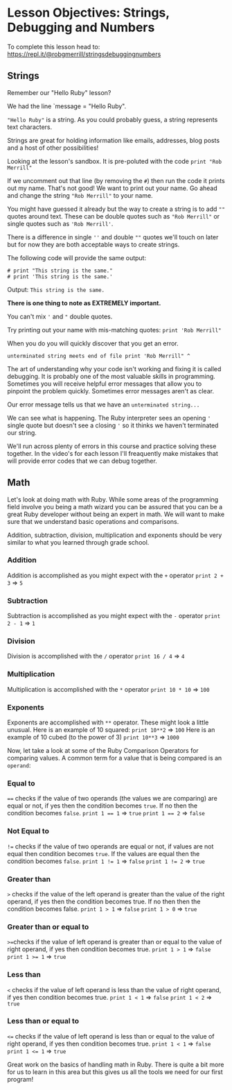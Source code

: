 # Lesson Objectives: Strings, Debugging and Numbers

To complete this lesson head to: https://repl.it/@robgmerrill/stringsdebuggingnumbers


## Strings
Remember our "Hello Ruby" lesson?

We had the line `message = "Hello Ruby".

`"Hello Ruby"` is a string. As you could probably guess, a string represents text characters. 


Strings are great for holding information like emails, addresses, blog posts and a host of other possibilities! 

Looking at the lesson's sandbox. It is pre-poluted with the code `print "Rob Merrill"`

If we uncomment out that line (by removing the `#`) then run the code it prints out my name. That's not good! We want to print out your name. Go ahead and change the string `"Rob Merrill"` to your name. 

You might have guessed it already but the way to create a string is to add `""` quotes around text. These can be double quotes such as `"Rob Merrill"` or single quotes such as `'Rob Merrill'`.

There is a difference in single `''` and double `""` quotes we'll touch on later but for now they are both acceptable ways to create strings. 

The following code will provide the same output: 
```
# print "This string is the same."
# print 'This string is the same.'
```

Output: `This string is the same.`

<b>There is one thing to note as EXTREMELY important.</b> 

You can't mix `'` and `"` double quotes. 

Try printing out your name with mis-matching quotes:
`print 'Rob Merrill"`

When you do you will quickly discover that you get an error. 

`unterminated string meets end of file
print 'Rob Merrill"
                   ^`

The art of understanding why your code isn't working and fixing it is called debugging. It is probably one of the most valuable skills in programming. Sometimes you will receive helpful error messages that allow you to pinpoint the problem quickly. Sometimes error messages aren't as clear.

Our error message tells us that we have an `unterminated string...`

We can see what is happening. The Ruby interpreter sees an opening `'` single quote but doesn't see a closing `'` so it thinks we haven't terminated our string.

We'll run across plenty of errors in this course and practice solving these together. In the video's for each lesson I'll freaquently make mistakes that will provide error codes that we can debug together.


## Math

Let's look at doing math with Ruby. While some areas of the programming field involve you being a math wizard you can be assured that you can be a great Ruby developer without being an expert in math. We will want to make sure that we understand basic operations and comparisons. 

Addition, subtraction, division, multiplication and exponents should be very similar to what you learned through grade school. 

### Addition
Addition is accomplished as you might expect with the `+` operator
`print 2 + 3` => `5`

### Subtraction
Subtraction is accomplished as you might expect with the `-` operator
`print 2 - 1` => `1`

### Division
Division is accomplished with the `/` operator
`print 16 / 4` => `4`

### Multiplication
Multiplication is accomplished with the `*` operator
`print 10 * 10` => `100`

### Exponents
Exponents are accomplished with `**` operator. These might look a little unusual.
Here is an example of 10 squared:
`print 10**2` => `100`
Here is an example of 10 cubed (to the power of 3)
`print 10**3` => `1000`

Now, let take a look at some of the Ruby Comparison Operators for comparing values. A common term for a value that is being compared is an `operand`:

### Equal to
`==` checks if the value of two operands (the values we are comparing) are equal or not, if yes then the condition becomes `true`. If no then the condition becomes `false`.
`print 1 == 1` => `true`
`print 1 == 2` => `false`

### Not Equal to
`!=` checks if the value of two operands are equal or not, if values are not equal then condition becomes `true`. If the values are equal then the condition becomes `false`.
`print 1 != 1` => `false`
`print 1 != 2` => `true`

### Greater than
`>` checks if the value of the left operand is greater than the value of the right operand, if yes then the condition becomes true. If no then then the condition becomes false.
`print 1 > 1` => `false`
`print 1 > 0` => `true`

### Greater than or equal to
`>=`checks if the value of left operand is greater than or equal to the value of right operand, if yes then condition becomes true.
`print 1 > 1` => `false`
`print 1 >= 1` => `true`

### Less than
`<` checks if the value of left operand is less than the value of right operand, if yes then condition becomes true.
`print 1 < 1` => `false`
`print 1 < 2` => `true`

### Less than or equal to
`<=` checks if the value of left operand is less than or equal to the value of right operand, if yes then condition becomes true.
`print 1 < 1` => `false`
`print 1 <= 1` => `true`

Great work on the basics of handling math in Ruby. There is quite a bit more for us to learn in this area but this gives us all the tools we need for our first program!

